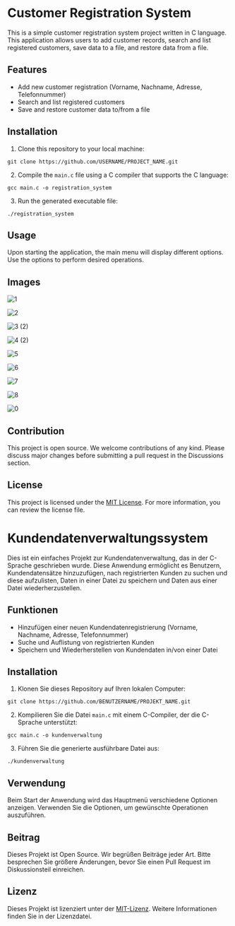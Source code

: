 



<body>
<h1>Customer Registration System</h1>
<p>This is a simple customer registration system project written in C language. This application allows users to add customer records, search and list registered customers, save data to a file, and restore data from a file.</p>
<h2>Features</h2>
<ul>
<li>Add new customer registration (Vorname, Nachname, Adresse, Telefonnummer)</li>
<li>Search and list registered customers</li>
<li>Save and restore customer data to/from a file</li>
</ul>

<h2>Installation</h2>
<ol>
<li>Clone this repository to your local machine:</li>
</ol>
<code>git clone https://github.com/USERNAME/PROJECT_NAME.git</code>

<ol start="2">
<li>Compile the <code>main.c</code> file using a C compiler that supports the C language:</li>
</ol>
<code>gcc main.c -o registration_system</code>

<ol start="3">
<li>Run the generated executable file:</li>
</ol>
<code>./registration_system</code>

<h2>Usage</h2>
<p>Upon starting the application, the main menu will display different options. Use the options to perform desired operations.</p>


<h2>Images</h2> 

![1](https://github.com/lifeIsShore/kundenInformation/assets/124509700/726825b6-680e-4fd3-bb99-d242633809ed)

![2](https://github.com/lifeIsShore/kundenInformation/assets/124509700/bd44b55d-01c3-4098-9aa9-d813cd1bae74)

![3 (2)](https://github.com/lifeIsShore/kundenInformation/assets/124509700/2e68f3f5-14b0-4e0a-bf0e-8ad2cfb3e780)

![4 (2)](https://github.com/lifeIsShore/kundenInformation/assets/124509700/760fea60-1f68-410b-b89a-e7ebca01deac)

![5](https://github.com/lifeIsShore/kundenInformation/assets/124509700/5018c19c-73a4-44db-832d-2ea6ce214548)

![6](https://github.com/lifeIsShore/kundenInformation/assets/124509700/6a9e8d37-5e78-4aca-914e-f714e123df62)

![7](https://github.com/lifeIsShore/kundenInformation/assets/124509700/2cf1a9aa-9aff-4fbb-bb10-075cfaa81eb1)

![8](https://github.com/lifeIsShore/kundenInformation/assets/124509700/72fe05fe-5c71-4f2e-a657-25f64f50a394)

![0](https://github.com/lifeIsShore/kundenInformation/assets/124509700/0a158571-0403-40e1-b227-a77713d7b75e)

<h2>Contribution</h2>

<p>This project is open source. We welcome contributions of any kind. Please discuss major changes before submitting a pull request in the Discussions section.</p>

<h2>License</h2>
<p>This project is licensed under the <a href="LICENSE">MIT License</a>. For more information, you can review the license file.</p>
</body>






<body>
<h1>Kundendatenverwaltungssystem</h1>
<p>Dies ist ein einfaches Projekt zur Kundendatenverwaltung, das in der C-Sprache geschrieben wurde. Diese Anwendung ermöglicht es Benutzern, Kundendatensätze hinzuzufügen, nach registrierten Kunden zu suchen und diese aufzulisten, Daten in einer Datei zu speichern und Daten aus einer Datei wiederherzustellen.</p>

<h2>Funktionen</h2>
<ul>
<li>Hinzufügen einer neuen Kundendatenregistrierung (Vorname, Nachname, Adresse, Telefonnummer)</li>
<li>Suche und Auflistung von registrierten Kunden</li>
<li>Speichern und Wiederherstellen von Kundendaten in/von einer Datei</li>
</ul>

<h2>Installation</h2>
<ol>
<li>Klonen Sie dieses Repository auf Ihren lokalen Computer:</li>
</ol>
<code>git clone https://github.com/BENUTZERNAME/PROJEKT_NAME.git</code>

<ol start="2">
<li>Kompilieren Sie die Datei <code>main.c</code> mit einem C-Compiler, der die C-Sprache unterstützt:</li>
</ol>
<code>gcc main.c -o kundenverwaltung</code>

<ol start="3">
<li>Führen Sie die generierte ausführbare Datei aus:</li>
</ol>
<code>./kundenverwaltung</code>

<h2>Verwendung</h2>
<p>Beim Start der Anwendung wird das Hauptmenü verschiedene Optionen anzeigen. Verwenden Sie die Optionen, um gewünschte Operationen auszuführen.</p>

    

<h2>Beitrag</h2>
<p>Dieses Projekt ist Open Source. Wir begrüßen Beiträge jeder Art. Bitte besprechen Sie größere Änderungen, bevor Sie einen Pull Request im Diskussionsteil einreichen.</p>

<h2>Lizenz</h2>
<p>Dieses Projekt ist lizenziert unter der <a href="LICENSE">MIT-Lizenz</a>. Weitere Informationen finden Sie in der Lizenzdatei.</p>
</body>

